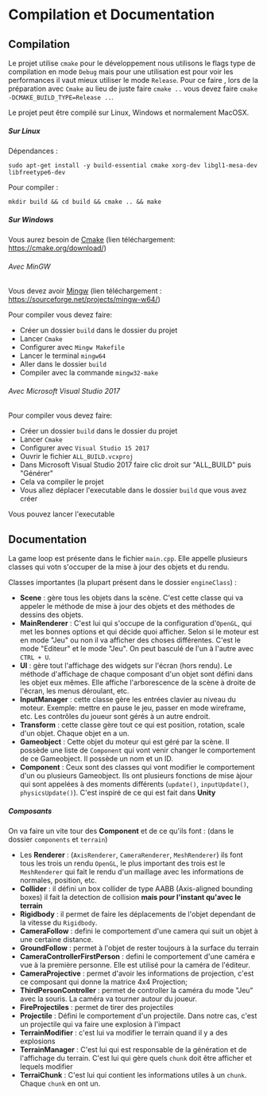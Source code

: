 # Compilation et Documentation

## Compilation

Le projet utilise ```cmake``` pour le développement nous utilisons le flags type de compilation en mode ```Debug``` mais pour une utilisation est pour voir les performances il vaut mieux utiliser le mode ```Release```. Pour ce faire , lors de la préparation avec ```Cmake``` au lieu de juste faire ```cmake ..``` vous devez faire ```cmake -DCMAKE_BUILD_TYPE=Release ..```.

Le projet peut être compilé sur Linux, Windows et normalement MacOSX.

##### Sur Linux

Dépendances :

```sudo apt-get install -y build-essential cmake xorg-dev libgl1-mesa-dev libfreetype6-dev```

Pour compiler  :

```mkdir build && cd build && cmake .. && make```

##### Sur Windows

Vous aurez besoin de  [Cmake](https://cmake.org/download/) (lien téléchargement: https://cmake.org/download/)

###### Avec MinGW

Vous devez avoir [Mingw](https://sourceforge.net/projects/mingw-w64/) (lien téléchargement : https://sourceforge.net/projects/mingw-w64/)

Pour compiler vous devez faire:

* Créer un dossier ```build``` dans le dossier du projet
* Lancer ```Cmake```
* Configurer avec ```Mingw Makefile```
* Lancer le terminal ```mingw64```
* Aller dans le dossier ```build```
* Compiler avec la commande ```mingw32-make```

###### Avec Microsoft Visual Studio 2017

Pour compiler vous devez faire:

* Créer un dossier ```build``` dans le dossier du projet
* Lancer ```Cmake```
* Configurer avec ```Visual Studio 15 2017```
* Ouvrir le fichier ```ALL_BUILD.vcxproj```
* Dans Microsoft Visual Studio 2017 faire clic droit sur "ALL_BUILD" puis "Générer"
* Cela va compiler le projet
* Vous allez déplacer l'executable dans le dossier ```build``` que vous avez créer

Vous pouvez lancer l'executable

## Documentation

La game loop est présente dans le fichier ```main.cpp```. Elle appelle plusieurs classes qui votn s'occuper de la mise à jour des objets et du rendu.

Classes importantes (la plupart présent dans le dossier ```engineClass```) :

* **Scene** : gère tous les objets dans la scène. C'est cette classe qui va appeler le méthode de mise à jour des objets et des méthodes de dessins des objets.
* **MainRenderer** : C'est lui qui s'occupe de la configuration d'```OpenGL```, qui met les bonnes options et qui décide quoi afficher. Selon si le moteur est en mode "Jeu" ou non il va afficher des choses différentes. C'est le mode "Editeur" et le mode "Jeu". On peut basculé de l'un à l'autre avec ```CTRL + U```.
* **UI** : gère tout l'affichage des widgets sur l'écran (hors rendu). Le méthode d'affichage de chaque composant d'un objet sont défini dans les objet eux mêmes. Elle affiche l'arborescence de la scène à droite de l'écran, les menus déroulant, etc.
* **InputManager** : cette classe gère les entrées clavier au niveau du moteur. Exemple: mettre en pause le jeu, passer en mode wireframe, etc. Les contrôles du joueur sont gérés à un autre endroit.
* **Transform** : cette classe gère tout ce qui est position, rotation, scale d'un objet. Chaque objet en a un.
* **Gameobject** : Cette objet du moteur qui est géré par la scène. Il possède une liste de ```Component``` qui vont venir changer le comportement de ce Gameobject. Il possède un nom et un ID.
* **Component** :  Ceux sont des classes qui vont modifier le comportement d'un ou plusieurs Gameobject. Ils ont plusieurs fonctions de mise àjour qui sont appelées à des moments différents (```update()```, ```inputUpdate()```, ```physicsUpdate()```). C'est inspiré de ce qui est fait dans **Unity**

##### Composants

On va faire un vite tour des **Component** et de ce qu'ils font : (dans le dossier ```components``` et ```terrain```)

* Les **Renderer** : (```AxisRenderer```, ```CameraRenderer```, ```MeshRenderer```) ils font tous les trois un rendu ```OpenGL```, le plus important des trois est le ```MeshRenderer``` qui fait le rendu d'un maillage avec les informations de normales, position, etc.
* **Collider** : il défini un box collider de type AABB (Axis-aligned bounding boxes) il fait la detection de collision **mais pour l'instant qu'avec le terrain**
* **Rigidbody** : il permet de faire les déplacements de l'objet dependant de la vitesse du ```Rigidbody```.
* **CameraFollow** : defini le comportement d'une camera qui suit un objet à une certaine distance.
* **GroundFollow** : permet à l'objet de rester toujours à la surface du terrain
* **CameraControllerFirstPerson** : defini le comportement d'une caméra e vue à la première personne. Elle est utilisé pour la caméra de l'éditeur.
* **CameraProjective** : permet d'avoir les informations de projection, c'est ce composant qui donne la matrice 4x4 Projection;
* **ThirdPersonController** : permet de controller la caméra du mode "Jeu" avec la souris. La caméra va tourner autour du joueur.
* **FireProjectiles** : permet de tirer des projectiles
* **Projectile** : Défini le comportement d'un projectile. Dans notre cas, c'est un projectile qui va faire une explosion à l'impact
* **TerrainModifier** : c'est lui va modifier le terrain quand il y a des explosions
* **TerrainManager** : C'est lui qui est responsable de la génération et de l'affichage du terrain. C'est lui qui gère quels ```chunk``` doit être afficher et lequels modifier
* **TerraiChunk** : C'est lui qui contient les informations utiles à un ```chunk```. Chaque ```chunk``` en ont un.

